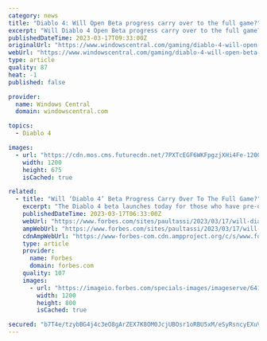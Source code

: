 ```yaml
---
category: news
title: "Diablo 4: Will Open Beta progress carry over to the full game?"
excerpt: "Will Diablo 4 Open Beta progress carry over to the full game? Best answer: No, gameplay progression in the Diablo 4 Open Beta (that means character levels, earned loot, and story progress) will not ..."
publishedDateTime: 2023-03-17T09:33:00Z
originalUrl: "https://www.windowscentral.com/gaming/diablo-4-will-open-beta-progress-carry-over-to-the-full-game"
webUrl: "https://www.windowscentral.com/gaming/diablo-4-will-open-beta-progress-carry-over-to-the-full-game"
type: article
quality: 87
heat: -1
published: false

provider:
  name: Windows Central
  domain: windowscentral.com

topics:
  - Diablo 4

images:
  - url: "https://cdn.mos.cms.futurecdn.net/7PXTcEGF6WKFpgzjXHi4Fe-1200-80.jpg"
    width: 1200
    height: 675
    isCached: true

related:
  - title: "Will ‘Diablo 4’ Beta Progress Carry Over To The Full Game?"
    excerpt: "The Diablo 4 beta launches today for those who have pre-ordered the game, or landed a code some other way. It’s a pretty hefty intro to the game with an entire act, a world boss and several classes ..."
    publishedDateTime: 2023-03-17T06:33:00Z
    webUrl: "https://www.forbes.com/sites/paultassi/2023/03/17/will-diablo-4-beta-progress-carry-over-to-the-full-game/"
    ampWebUrl: "https://www.forbes.com/sites/paultassi/2023/03/17/will-diablo-4-beta-progress-carry-over-to-the-full-game/amp/"
    cdnAmpWebUrl: "https://www-forbes-com.cdn.ampproject.org/c/s/www.forbes.com/sites/paultassi/2023/03/17/will-diablo-4-beta-progress-carry-over-to-the-full-game/amp/"
    type: article
    provider:
      name: Forbes
      domain: forbes.com
    quality: 107
    images:
      - url: "https://imageio.forbes.com/specials-images/imageserve/641463e998e1d0a956990526/0x0.jpg?format=jpg&width=1200"
        width: 1200
        height: 800
        isCached: true

secured: "b7T4e/tzybBG4j4c3eO8gArZEX7K8OM0JcjUBOsr1oRBU5xM/eSyRsncyEXuVHndz253bwC3/c4nCfrEXN26MTOH/C7qsvYTLGoALYt5HvkppA6fAiu5lWhLVR14U6AyzqHv/BVOc7VQ03ux9mfVWne1s2DYSn6a4qVQRxZBW2PViyTnGvd4akFYLf8nla6+Wuiu6AjX0PFQoh8Jl+6JEVW2NuL/Ma4qbxqUhyqkH9rTyJOPcjFnC6tyHi8jHMs0+fTq7H4cnALnbxZhZ1Y16O1eCO4p+0qGZfBMcBQb+I85yJOfevPzrK8PLaVyZhvyjWSxhKq+8Q3OcE7b7QbXHzSZzqzA+jhOYcM71Wg68tM=;tMIMDBN3nrWGPcSSMriqBA=="
---
```


